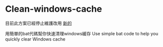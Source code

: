 # Clean-windows-cache

目前此方案已經停止維護改用 [新的](https://github.com/Potol9499/Clean-windows)

用簡單的bat代碼幫你快速清理windows緩存 Use simple bat code to help you quickly clear Windows cache
